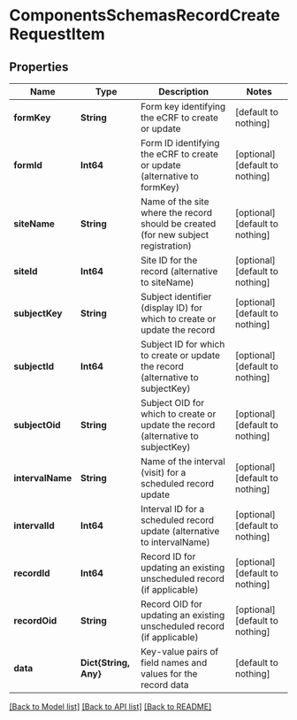 # ComponentsSchemasRecordCreateRequestItem


## Properties
Name | Type | Description | Notes
------------ | ------------- | ------------- | -------------
**formKey** | **String** | Form key identifying the eCRF to create or update | [default to nothing]
**formId** | **Int64** | Form ID identifying the eCRF to create or update (alternative to formKey) | [optional] [default to nothing]
**siteName** | **String** | Name of the site where the record should be created (for new subject registration) | [optional] [default to nothing]
**siteId** | **Int64** | Site ID for the record (alternative to siteName) | [optional] [default to nothing]
**subjectKey** | **String** | Subject identifier (display ID) for which to create or update the record | [optional] [default to nothing]
**subjectId** | **Int64** | Subject ID for which to create or update the record (alternative to subjectKey) | [optional] [default to nothing]
**subjectOid** | **String** | Subject OID for which to create or update the record (alternative to subjectKey) | [optional] [default to nothing]
**intervalName** | **String** | Name of the interval (visit) for a scheduled record update | [optional] [default to nothing]
**intervalId** | **Int64** | Interval ID for a scheduled record update (alternative to intervalName) | [optional] [default to nothing]
**recordId** | **Int64** | Record ID for updating an existing unscheduled record (if applicable) | [optional] [default to nothing]
**recordOid** | **String** | Record OID for updating an existing unscheduled record (if applicable) | [optional] [default to nothing]
**data** | **Dict{String, Any}** | Key-value pairs of field names and values for the record data | [default to nothing]


[[Back to Model list]](../README.md#models) [[Back to API list]](../README.md#api-endpoints) [[Back to README]](../README.md)


